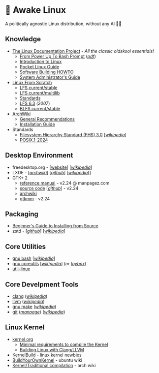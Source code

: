 # 🐧 Awake Linux
A politically agnostic Linux distribution, without any AI 🐄💩

## Knowledge
* [The Linux Documentation Project](https://tldp.org/) - _All the classic oldskool essentials!_
  - [From Power Up To Bash Prompt](https://tldp.org/HOWTO/From-PowerUp-To-Bash-Prompt-HOWTO.html) ([_pdf_](https://tldp.org/HOWTO/pdf/From-PowerUp-To-Bash-Prompt-HOWTO.pdf))
  - [Introduction to Linux](https://tldp.org/LDP/intro-linux/html/index.html)
  - [Pocket Linux Guide](https://tldp.org/LDP/Pocket-Linux-Guide/html/index.html)
  - [Software Building HOWTO](https://tldp.org/HOWTO/Software-Building-HOWTO.html)
  - [System Administrator's Guide](https://tldp.org/LDP/sag/html/index.html)
* [Linux From Scratch](https://www.linuxfromscratch.org/)
  - [LFS current/stable](https://linuxfromscratch.org/lfs/view/stable/)
  - [LFS current/multilib](https://www.linuxfromscratch.org/~thomas/multilib/index.html)
  - [Standards](https://linuxfromscratch.org/lfs/view/stable/prologue/standards.html)
  - [LFS 6.3](https://linuxfromscratch.org/museum/lfs-museum/6.3/LFS-BOOK-6.3-HTML/) (_2007_)
  - [BLFS current/stable](https://linuxfromscratch.org/blfs/view/stable/)
* [ArchWiki](https://wiki.archlinux.org/title/Main_page)
  - [General Recommendations](https://wiki.archlinux.org/title/General_recommendations)
  - [Installation Guide](https://wiki.archlinux.org/title/Installation_guide)
* Standards
  - [Filesystem Hierarchy Standard (FHS) 3.0](https://refspecs.linuxfoundation.org/FHS_3.0/fhs/index.html) [[_wikipedia_](https://en.wikipedia.org/wiki/Filesystem_Hierarchy_Standard)]
  - [POSIX.1-2024](https://pubs.opengroup.org/onlinepubs/9799919799/)

## Desktop Environment
* freedesktop.org - [[website](https://www.freedesktop.org/wiki/)] [[_wikipedia_](https://en.wikipedia.org/wiki/Freedesktop.org)]
* LXDE - [[_archwiki_](https://wiki.archlinux.org/title/LXDE)] [[_github_](https://github.com/lxde)] [[_wikipedia_](https://en.wikipedia.org/wiki/LXDE))]
* GTK+ 2
  - [reference manual](https://www.manpagez.com/html/gtk2/gtk2-2.24.29/) - v2.24 @ manpagez.com
  - [source code](https://download.gnome.org/sources/gtk%2B/2.24/) [[_github_](https://github.com/GNOME/gtk/tree/2.24.33)] - v2.24
  - [archwiki](https://wiki.archlinux.org/title/GTK)
  - [gtkmm](https://download.gnome.org/sources/gtkmm/2.24/) - v2.24

## Packaging
* [Beginner's Guide to Installing from Source](https://moi.vonos.net/linux/beginners-installing-from-source/)
* zstd - [[_github_](https://github.com/facebook/zstd)] [[_wikipedia_](https://en.wikipedia.org/wiki/Zstd)]

## Core Utilities
* [gnu bash](https://www.gnu.org/software/bash/) [[_wikipedia_](https://en.wikipedia.org/wiki/Bash_(Unix_shell))]
* [gnu coreutils](https://www.gnu.org/software/coreutils/coreutils.html) [[_wikipedia_](https://en.wikipedia.org/wiki/List_of_GNU_Core_Utilities_commands)] (_or [toybox](http://www.landley.net/toybox/)_)
* [util-linux](https://en.wikipedia.org/wiki/Util-linux)

## Core Develpment Tools
* [clang](https://clang.llvm.org/) ([_wikipedia_](https://en.wikipedia.org/wiki/Clang))
* [llvm](https://llvm.org/) ([_wikipedia_](https://en.wikipedia.org/wiki/LLVM))
* [gnu make](https://www.gnu.org/software/make/) ([_wikipedia_](https://en.wikipedia.org/wiki/Make_(software)))
* [git](https://git-scm.com/doc) ([_manpage_](https://www.kernel.org/pub/software/scm/git/docs/)) ([_wikipedia_](https://en.wikipedia.org/wiki/Git))

## Linux Kernel
* [kernel.org](https://kernel.org/)
  - [Minimal requirements to compile the Kernel](https://www.kernel.org/doc/html/latest/process/changes.html)
  - [Building Linux with Clang/LLVM](https://www.kernel.org/doc/html/latest/kbuild/llvm.html)
* [KernelBuild](https://kernelnewbies.org/KernelBuild) - linux kernel newbies
* [BuildYourOwnKernel](https://wiki.ubuntu.com/Kernel/BuildYourOwnKernel) - ubuntu wiki
* [Kernel/Traditional compilation](https://wiki.archlinux.org/title/Kernel/Traditional_compilation) - arch wiki
